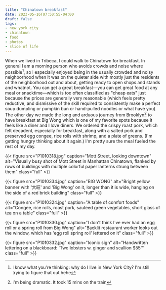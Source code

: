 ```yaml
---
title: "Chinatown breakfast"
date: 2023-05-16T07:50:55-04:00
draft: false
tags: 
- new york city
- chinatown
- food
- photos
- slice of life
---
```


When we lived in Tribeca, I could walk to Chinatown for breakfast. In general I am a morning person who avoids crowds and noise where possible[^1], so I especially enjoyed being in the usually crowded and noisy neighborhood when it was on the quieter side with mostly just the residents of the neighborhood out and about, getting ready to open shops and stands and whatnot. You can get a great breakfast—you can get great food at any meal or snacktime—which is too often classified as "cheap eats" just because the prices are generally very reasonable (which feels pretty reductive, and dismissive of the skill required to consistently make a perfect soup dumpling or pumpkin bun or hand-pulled noodles or what have you). The other day we made the long and arduous journey from Brooklyn[^2] to have breakfast at Big Wong which is one of my favorite spots because it feels like a diner and I love diners. We ordered the crispy roast pork, which felt decadent, especially for breakfast, along with a salted pork and preserved egg congee, rice rolls with shrimp, and a plate of greens. (I'm getting hungry thinking about it again.) I'm pretty sure the meal fueled the rest of my day. 

{{< figure src="P1010318.jpg" caption="Mott Street, looking downtown" alt="Visually busy shot of Mott Street in Manhattan Chinatown, flanked by rows of buildings with multiple colorful paper lanterns strung between them" class="full" >}}

{{< figure src="P1010334.jpg" caption="BIG WONG" alt="Bright yellow banner with '大旺' and 'Big Wong' on it, longer than it is wide, hanging on the side of a red brick building" class="full" >}}

{{< figure src="P1010324.jpg" caption="A table of comfort foods" alt="Congee, rice rolls, roast pork, sauteed green vegetables, short glass of tea on a table" class="full" >}}

{{< figure src="P1010330.jpg" caption="I don't think I've ever had an egg roll or a spring roll from Big Wong" alt="Backlit restaurant worker looks out the window, which has 'egg roll spring roll' lettered on it" class="full" >}}

{{< figure src="P1010332.jpg" caption="Iconic sign" alt="Handwritten lettering on a blackboard: 'Two lobsters w. ginger and scallion $55'" class="full" >}}

[^1]: I know what you're thinking: why do I live in New York City? I'm still trying to figure that out hehe
[^2]: I'm being dramatic. It took 15 mins on the train
